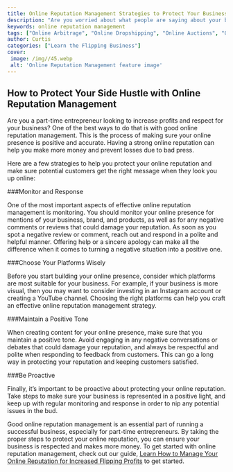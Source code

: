 ```yaml
---
title: Online Reputation Management Strategies to Protect Your Business
description: "Are you worried about what people are saying about your business online We have the strategies to help you maintain a positive online reputation and protect your business from harm Learn more in this blog post"
keywords: online reputation management
tags: ["Online Arbitrage", "Online Dropshipping", "Online Auctions", "Online Retail Arbitrage", "Online Advertising", "Online Branding", "Online Reputation Management", "Online Negotiation", "Online Sales Psychology", "Online Market Research", "Online Product Photography", "Online Product Listing", "Online Customer Service", "Online Shipping and Logistics"]
author: Curtis
categories: ["Learn the Flipping Business"]
cover: 
 image: /img//45.webp
 alt: 'Online Reputation Management feature image'
---
```

## How to Protect Your Side Hustle with Online Reputation Management

Are you a part-time entrepreneur looking to increase profits and respect for your business? One of the best ways to do that is with good online reputation management. This is the process of making sure your online presence is positive and accurate. Having a strong online reputation can help you make more money and prevent losses due to bad press.

Here are a few strategies to help you protect your online reputation and make sure potential customers get the right message when they look you up online:

###Monitor and Response

One of the most important aspects of effective online reputation management is monitoring. You should monitor your online presence for mentions of your business, brand, and products, as well as for any negative comments or reviews that could damage your reputation. As soon as you spot a negative review or comment, reach out and respond in a polite and helpful manner. Offering help or a sincere apology can make all the difference when it comes to turning a negative situation into a positive one.

###Choose Your Platforms Wisely

Before you start building your online presence, consider which platforms are most suitable for your business. For example, if your business is more visual, then you may want to consider investing in an Instagram account or creating a YouTube channel. Choosing the right platforms can help you craft an effective online reputation management strategy.

###Maintain a Positive Tone

When creating content for your online presence, make sure that you maintain a positive tone. Avoid engaging in any negative conversations or debates that could damage your reputation, and always be respectful and polite when responding to feedback from customers. This can go a long way in protecting your reputation and keeping customers satisfied.

###Be Proactive

Finally, it’s important to be proactive about protecting your online reputation. Take steps to make sure your business is represented in a positive light, and keep up with regular monitoring and response in order to nip any potential issues in the bud.

Good online reputation management is an essential part of running a successful business, especially for part-time entrepreneurs. By taking the proper steps to protect your online reputation, you can ensure your business is respected and makes more money. To get started with online reputation management, check out our guide, [Learn How to Manage Your Online Reputation for Increased Flipping Profits](/online-reputation-management) to get started.
